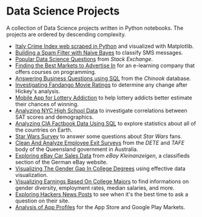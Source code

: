 # Data Science Projects

A collection of Data Science projects written in Python notebooks.
The projects are ordered by descending complexity.

- [Italy Crime Index web scraped in Python](italy_crime_index.ipynb) and visualized with Matplotlib.
- [Building a Spam Filter with Naive Bayes](Building_a_Spam_Filter_with_Naive_Bayes.ipynb) to classify SMS messages.
- [Popular Data Science Questions](Popular_Data_Science_Questions.ipynb) from *Stack Exchange*.
- [Finding the Best Markets to Advertise In](Finding_the_Best_Markets_to_Advertise_In.ipynb) for an e-learning company that offers courses on programming.
- [Answering Business Questions using SQL](Answering_Business_Questions_using_SQL.ipynb) from the *Chinook* database.
- [Investigating Fandango Movie Ratings](Investigating_Fandango_Movie_Ratings.ipynb) to determine any change after Hickey's analysis.
- [Mobile App for Lottery Addiction](Mobile_App_for_Lottery_Addiction.ipynb) to help lottery addicts better estimate their chances of winning.
- [Analyzing NYC High School Data](Analyzing_NYC_High_School_Data.ipynb) to investigate correlations between SAT scores and demographics.
- [Analyzing CIA Factbook Data Using SQL](Analyzing_CIA_Factbook_Data_Using_SQL.ipynb) to explore statistics about all of the countries on Earth.
- [Star Wars Survey](Star_Wars_Survey.ipynb) to answer some questions about *Star Wars* fans.
- [Clean And Analyze Employee Exit Surveys](Clean_And_Analyze_Employee_Exit_Surveys.ipynb) from the *DETE* and *TAFE* body of the Queensland government in Australia.
- [Exploring eBay Car Sales Data](Exploring_eBay_Car_Sales_Data.ipynb) from *eBay Kleinanzeigen*, a classifieds section of the German eBay website.
- [Visualizing The Gender Gap In College Degrees](Visualizing_The_Gender_Gap_In_College_Degrees.ipynb) using effective data visualization.
- [Visualizing Earnings Based On College Majors](Visualizing_Earnings_Based_On_College_Majors.ipynb) to find informations on gender diversity, employment rates, median salaries, and more.
- [Exploring Hackers News Posts](Exploring_Hacker_News_Posts.ipynb) to see when it's the best time to ask a question on their site.
- [Analysis of App Profiles](Analysis_of_App_Profiles_for_the_App_Store_and_Google_Play_Markets.ipynb) for the App Store and Google Play Markets.
